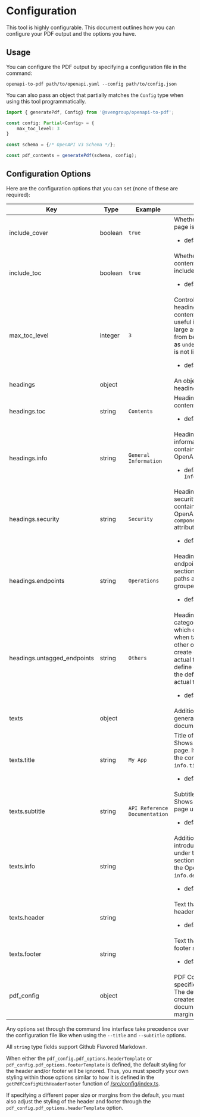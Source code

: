 # Configuration

This tool is highly configurable. This document outlines how you can configure your PDF output and the options you have.

## Usage

You can configure the PDF output by specifying a configuration file in the command:

```shell
openapi-to-pdf path/to/openapi.yaml --config path/to/config.json
```

You can also pass an object that partially matches the `Config` type when using this tool programmatically.

```ts
import { generatePdf, Config} from '@svengroup/openapi-to-pdf';

const config: Partial<Config> = {
    max_toc_level: 3
}

const schema = {/* OpenAPI V3 Schema */};

const pdf_contents = generatePdf(schema, config);

```

## Configuration Options

Here are the configuration options that you can set (none of these are required):

|Key|Type|Example|Notes|
|-|-|-|-|
|include_cover|boolean|`true`|Whether or not a cover page is included. <ul><li>default: `true`</li><ul>|
|include_toc|boolean|`true`|Whether or not the table of contents section is included. <ul><li>default: `true`</li><ul>|
|max_toc_level|integer|`3`|Control the maximum heading level in the table of contents. This is especially useful if the API is rather large as it prevents the TOC from being too long. If left as `undefined` the TOC level is not limited.  <ul><li>default: `undefined`</li><ul>|
|headings|object||An object that controls the heading texts.|
|headings.toc|string|`Contents`|Heading text for the table of contents section.  <ul><li>default: `Contents`</li><ul>|
|headings.info|string|`General Information`|Heading text for the general information section. This contains the contents of the OpenAPI `info` attribute.<ul><li>default: `General Information`</li><ul>|
|headings.security|string|`Security`|Heading text for the security section. This contains the contents of the OpenAPI `components.securitySchemes` attribute. <ul><li>default: `Security`</li><ul>|
|headings.endpoints|string|`Operations`|Heading text for the endpoints section. This sections contains all the paths and their methods grouped by tags.<ul><li>default: `Operations`</li><ul>|
|headings.untagged_endpoints|string|`Others`|Heading text used for the category of endpoints which do not have tags when tags are used by other operations. This can create conflicts with your actual tags so make sure to define one different from the default if `Others` is an actual tag you use.<ul><li>default: `Others`</li><ul>|
|texts|object||Additional text used in the generated API reference document.|
|texts.title|string|`My App`|Title of the document. Shows up on the cover page. If left as `undefined`, the contents of the OpenAPI `info.title` attribute is used.<ul><li>default: `undefined`</li><ul>|
|texts.subtitle|string|`API Reference Documentation`|Subtitle of the document. Shows up on the cover page underneath the title. <ul><li>default: `undefined`</li><ul>|
|texts.info|string||Additional descriptive / introductory text. Shows up under the information section after the contents of the OpenAPI `info.description` attribute.<ul><li>default: `Contents`</li><ul>|
|texts.header|string||Text that appears in the header section of all pages.<ul><li>default: `undefined`</li><ul>||
|texts.footer|string||Text that appears in the footer section of all pages.<ul><li>default: `undefined`</li><ul>||
|pdf_config|object||PDF Configuration as specified by [md-to-pdf](https://github.com/simonhaenisch/md-to-pdf). The default configuration creates an A4 PDF document with 15mm margins all around.|

Any options set through the command line interface take precedence over the configuration file like when using the `--title` and `--subtitle` options.

All `string` type fields support Github Flavored Markdown.

When either the  `pdf_config.pdf_options.headerTemplate` or `pdf_config.pdf_options.footerTemplate` is defined, the default styling for the header and/or footer will be ignored. Thus, you must specify your own styling within those options similar to how it is defined in the `getPdfConfigWithHeaderFooter` function of [/src/config/index.ts](./src/config/index.ts).

If specifying a different paper size or margins from the default, you must also adjust the styling of the header and footer through the `pdf_config.pdf_options.headerTemplate` option.
